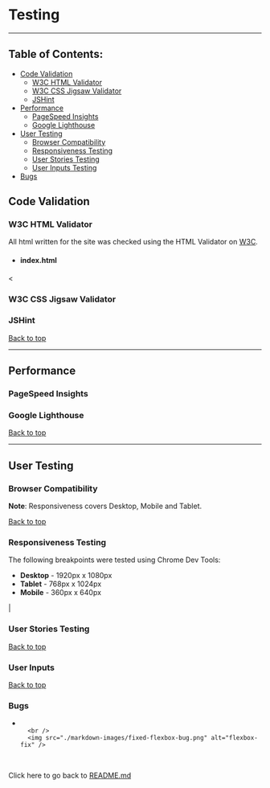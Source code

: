 # Testing

---

## Table of Contents:

- [Code Validation](#code-validation)
  - [W3C HTML Validator](#w3c-html-validator)
  - [W3C CSS Jigsaw Validator](#w3c-css-jigsaw-validator)
  - [JSHint](#jshint)
- [Performance](#performance)
  - [PageSpeed Insights](#pagespeed-insights)
  - [Google Lighthouse](https://github.com/kenwilde1/crate-o-wine/blob/main/TESTING.md#google-lighthouse)
- [User Testing](#user-testing)
  - [Browser Compatibility](#browser-compatibility)
  - [Responsiveness Testing](#responsiveness-testing)
  - [User Stories Testing](#user-stories-testing)
  - [User Inputs Testing](#user-inputs)
- [Bugs](#bugs)

## Code Validation

### W3C HTML Validator

All html written for the site was checked using the HTML Validator on [W3C](https://validator.w3.org/).

- #### index.html

<

### W3C CSS Jigsaw Validator

### JSHint


[Back to top](#table-of-contents)

---

## Performance

### PageSpeed Insights


### Google Lighthouse


[Back to top](#table-of-contents)

---

## User Testing

### Browser Compatibility

**Note**: Responsiveness covers Desktop, Mobile and Tablet.

[Back to top](#table-of-contents)

### Responsiveness Testing

The following breakpoints were tested using Chrome Dev Tools:

- **Desktop** - 1920px x 1080px
- **Tablet** - 768px x 1024px
- **Mobile** - 360px x 640px

| 

### User Stories Testing

[Back to top](#table-of-contents)

### User Inputs


[Back to top](#table-of-contents)

### Bugs

  
- 
  ```

    <br />
    <img src="./markdown-images/fixed-flexbox-bug.png" alt="flexbox-fix" />

<br />

Click here to go back to [README.md](https://github.com/kenwilde1/crate-o-wine/blob/main/TESTING.md#testing)


